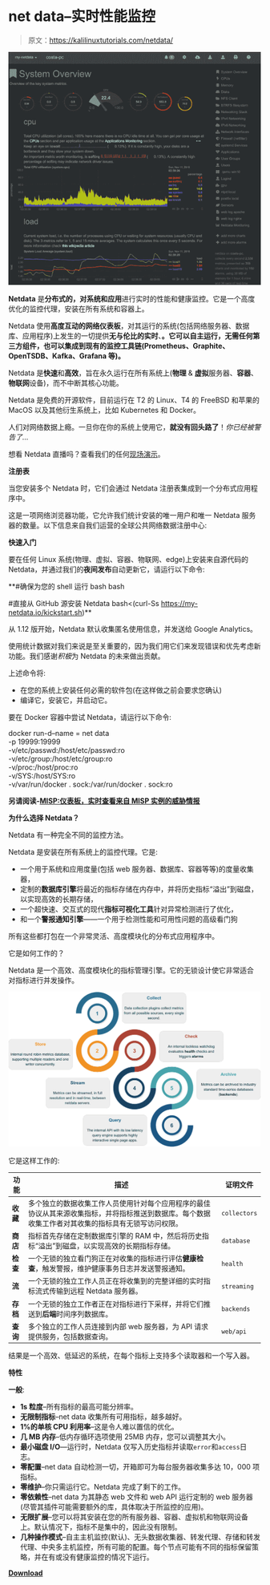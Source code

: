 # net data–实时性能监控

> 原文：<https://kalilinuxtutorials.com/netdata/>

[![Netdata – Real-time Performance Monitoring](img//d47eb9891e5aa80f49c006bad5ac0243.png "Netdata – Real-time Performance Monitoring")](https://1.bp.blogspot.com/-wsjYs3bcbDM/XkPukw6s4iI/AAAAAAAAE50/TfV7JulSxfEgbHcM9ahoa4_X3V7S5dwuACLcBGAsYHQ/s1600/netdata_12.gif)

**Netdata** 是**分布式的，对系统和应用**进行实时的性能和健康监控。它是一个高度优化的监控代理，安装在所有系统和容器上。

Netdata 使用**高度互动的网络仪表板**，对其运行的系统(包括网络服务器、数据库、应用程序)上发生的一切提供**无与伦比的实时**、**。它可以自主运行，无需任何第三方组件，也可以集成到现有的监控工具链(Prometheus、Graphite、OpenTSDB、Kafka、Grafana 等)。**

Netdata 是**快速**和**高效**，旨在永久运行在所有系统上(**物理** & **虚拟**服务器、**容器**、**物联网**设备)，而不中断其核心功能。

Netdata 是免费的开源软件，目前运行在 T2 的 Linux、T4 的 FreeBSD 和苹果的 MacOS 以及其他衍生系统上，比如 Kubernetes 和 Docker。

人们对网络数据上瘾。一旦你在你的系统上使用它，**就没有回头路了**！*你已经被警告了…*

想看 Netdata 直播吗？查看我们的任何[现场演示](https://www.netdata.cloud/#live-demo)。

**注册表**

当您安装多个 Netdata 时，它们会通过 Netdata 注册表集成到一个分布式应用程序中。

这是一项网络浏览器功能，它允许我们统计安装的唯一用户和唯一 Netdata 服务器的数量。以下信息来自我们运营的全球公共网络数据注册中心:

**快速入门**

要在任何 Linux 系统(物理、虚拟、容器、物联网、edge)上安装来自源代码的 Netdata，并通过我们的**夜间发布**自动更新它，请运行以下命令:

**#确保为您的 shell 运行 bash
bash

#直接从 GitHub 源安装 Netdata
bash<(curl-Ss https://my-netdata.io/kickstart.sh)**

从 1.12 版开始，Netdata 默认收集匿名使用信息，并发送给 Google Analytics。

使用统计数据对我们来说是至关重要的，因为我们用它们来发现错误和优先考虑新功能。我们感谢*积极*为 Netdata 的未来做出贡献。

上述命令将:

*   在您的系统上安装任何必需的软件包(在这样做之前会要求您确认)
*   编译它，安装它，并启动它。

要在 Docker 容器中尝试 Netdata，请运行以下命令:

docker run-d–name = net data \
-p 19999:19999 \
-v/etc/passwd:/host/etc/passwd:ro \
-v/etc/group:/host/etc/group:ro \
-v/proc:/host/proc:ro \
-v/SYS:/host/SYS:ro \
-v/var/run/docker . sock:/var/run/docker . sock:ro

**另请阅读-[MISP:仪表板，实时查看来自 MISP 实例的威胁情报](https://kalilinuxtutorials.com/misp/)**

**为什么选择 Netdata？**

Netdata 有一种完全不同的监控方法。

Netdata 是安装在所有系统上的监控代理。它是:

*   一个用于系统和应用度量(包括 web 服务器、数据库、容器等等)的度量收集器，
*   定制的**数据库引擎**将最近的指标存储在内存中，并将历史指标“溢出”到磁盘，以实现高效的长期存储，
*   一个超快速、交互式的现代**指标可视化工具**针对异常检测进行了优化，
*   和一个**警报通知引擎**——一个用于检测性能和可用性问题的高级看门狗

所有这些都打包在一个非常灵活、高度模块化的分布式应用程序中。

它是如何工作的？

Netdata 是一个高效、高度模块化的指标管理引擎。它的无锁设计使它非常适合对指标进行并发操作。

![](img//5f9d67ea4076f45d6529e85dfc2d743c.png)

它是这样工作的:

| 功能 | 描述 | 证明文件 |
| --- | --- | --- |
| **收藏** | 多个独立的数据收集工作人员使用针对每个应用程序的最佳协议从其来源收集指标，并将指标推送到数据库。每个数据收集工作者对其收集的指标具有无锁写访问权限。 | `collectors` |
| **商店** | 指标首先存储在定制数据库引擎的 RAM 中，然后将历史指标“溢出”到磁盘，以实现高效的长期指标存储。 | `database` |
| **检查** | 一个无锁的独立看门狗正在对收集的指标进行评估**健康检查**，触发警报，维护健康事务日志并发送警报通知。 | `health` |
| **流** | 一个无锁的独立工作人员正在将收集到的完整详细的实时指标流式传输到远程 Netdata 服务器。 | `streaming` |
| **存档** | 一个无锁的独立工作者正在对指标进行下采样，并将它们推送到**后端**时间序列数据库。 | `backends` |
| **查询** | 多个独立的工作人员连接到内部 web 服务器，为 API 请求提供服务，包括数据查询。 | `web/api` |

结果是一个高效、低延迟的系统，在每个指标上支持多个读取器和一个写入器。

**特性**

**一般**:

*   **1s 粒度**–所有指标的最高可能分辨率。
*   **无限制指标**–net data 收集所有可用指标，越多越好。
*   **1%的单核 CPU 利用率**–这是令人难以置信的优化。
*   **几 MB 内存**–低内存循环选项使用 25MB 内存，您可以调整其大小。
*   **最小磁盘 I/O**—运行时，Netdata 仅写入历史指标并读取`error`和`access`日志。
*   **零配置**–net data 自动检测一切，开箱即可为每台服务器收集多达 10，000 项指标。
*   **零维护**–你只需运行它。Netdata 完成了剩下的工作。
*   **零依赖性**–net data 为其静态 web 文件和 web API 运行定制的 web 服务器(尽管其插件可能需要额外的库，具体取决于所监控的应用)。
*   **无限扩展**–您可以将其安装在您的所有服务器、容器、虚拟机和物联网设备上。默认情况下，指标不是集中的，因此没有限制。
*   **几种操作模式**–自主主机监控(默认)、无头数据收集器、转发代理、存储和转发代理、中央多主机监控，所有可能的配置。每个节点可能有不同的指标保留策略，并在有或没有健康监控的情况下运行。

[**Download**](https://github.com/netdata/netdata)